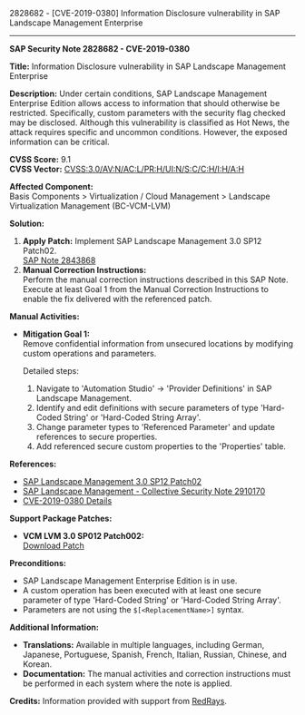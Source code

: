 2828682 - [CVE-2019-0380] Information Disclosure vulnerability in SAP Landscape Management Enterprise

---

**SAP Security Note 2828682 - CVE-2019-0380**

**Title:** Information Disclosure vulnerability in SAP Landscape Management Enterprise

**Description:**
Under certain conditions, SAP Landscape Management Enterprise Edition allows access to information that should otherwise be restricted. Specifically, custom parameters with the security flag checked may be disclosed. Although this vulnerability is classified as Hot News, the attack requires specific and uncommon conditions. However, the exposed information can be critical.

**CVSS Score:** 9.1  
**CVSS Vector:** [CVSS:3.0/AV:N/AC:L/PR:H/UI:N/S:C/C:H/I:H/A:H](https://nvd.nist.gov/vuln-metrics/cvss)

**Affected Component:**  
Basis Components > Virtualization / Cloud Management > Landscape Virtualization Management (BC-VCM-LVM)

**Solution:**
1. **Apply Patch:** Implement SAP Landscape Management 3.0 SP12 Patch02.  
   [SAP Note 2843868](https://me.sap.com/notes/2843868)
2. **Manual Correction Instructions:**  
   Perform the manual correction instructions described in this SAP Note.  
   Execute at least Goal 1 from the Manual Correction Instructions to enable the fix delivered with the referenced patch.

**Manual Activities:**
- **Mitigation Goal 1:**  
  Remove confidential information from unsecured locations by modifying custom operations and parameters.
  
  Detailed steps:
  1. Navigate to 'Automation Studio' → 'Provider Definitions' in SAP Landscape Management.
  2. Identify and edit definitions with secure parameters of type 'Hard-Coded String' or 'Hard-Coded String Array'.
  3. Change parameter types to 'Referenced Parameter' and update references to secure properties.
  4. Add referenced secure custom properties to the 'Properties' table.

**References:**
- [SAP Landscape Management 3.0 SP12 Patch02](https://me.sap.com/notes/2843868)
- [SAP Landscape Management - Collective Security Note 2910170](https://me.sap.com/notes/2910170)
- [CVE-2019-0380 Details](https://cve.mitre.org/cgi-bin/cvename.cgi?name=CVE-2019-0380)

**Support Package Patches:**
- **VCM LVM 3.0 SP012 Patch002:**  
  [Download Patch](https://me.sap.com/sap/support/swdc/notes?cvnr=73555000100200004112&support_package=SP012&patch_level=000002)

**Preconditions:**
- SAP Landscape Management Enterprise Edition is in use.
- A custom operation has been executed with at least one secure parameter of type 'Hard-Coded String' or 'Hard-Coded String Array'.
- Parameters are not using the `$[<ReplacementName>]` syntax.

**Additional Information:**
- **Translations:** Available in multiple languages, including German, Japanese, Portuguese, Spanish, French, Italian, Russian, Chinese, and Korean.
- **Documentation:** The manual activities and correction instructions must be performed in each system where the note is applied.

**Credits:**
Information provided with support from [RedRays](https://redrays.io).